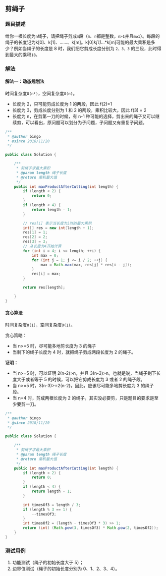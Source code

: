 ## 剪绳子

### 题目描述
给你一根长度为`n`绳子，请把绳子剪成`m`段（`m`、`n`都是整数，`n>1`并且`m≥1`）。每段的绳子的长度记为k[0]、k[1]、……、k[m]。k[0]*k[1]*…*k[m]可能的最大乘积是多少？例如当绳子的长度是 8 时，我们把它剪成长度分别为 `2、3、3` 的三段，此时得到最大的乘积`18`。

### 解法
#### 解法一：动态规划法
时间复杂度`O(n²)`，空间复杂度`O(n)`。

- 长度为 2，只可能剪成长度为 1 的两段，因此 f(2)=1
- 长度为 3，剪成长度分别为 1 和 2 的两段，乘积比较大，因此 f(3) = 2
- 长度为 n，在剪第一刀的时候，有 n-1 种可能的选择，剪出来的绳子又可以继续剪，可以看出，原问题可以划分为子问题，子问题又有重复子问题。

```java
/**
 * @author bingo
 * @since 2018/11/20
 */

public class Solution {

    /**
     * 剪绳子求最大乘积
     * @param length 绳子长度
     * @return 乘积最大值
     */
    public int maxProductAfterCutting(int length) {
        if (length < 2) {
            return 0;
        }
        if (length < 4) {
            return length - 1;
        }

        // res[i] 表示当长度为i时的最大乘积
        int[] res = new int[length + 1];
        res[1] = 1;
        res[2] = 2;
        res[3] = 3;
        // 从长度为4开始计算
        for (int i = 4; i <= length; ++i) {
            int max = 0;
            for (int j = 1; j <= i / 2; ++j) {
                max = Math.max(max, res[j] * res[i - j]);
            }
            res[i] = max;
        }

        return res[length];

    }
}

```

#### 贪心算法
时间复杂度`O(1)`，空间复杂度`O(1)`。

贪心策略：
- 当 n>=5 时，尽可能多地剪长度为 3 的绳子
- 当剩下的绳子长度为 4 时，就把绳子剪成两段长度为 2 的绳子。

**证明：**
- 当 n>=5 时，可以证明 2(n-2)>n，并且 3(n-3)>n。也就是说，当绳子剩下长度大于或者等于 5 的时候，可以把它剪成长度为 3 或者 2 的绳子段。
- 当 n>=5 时，3(n-3)>=2(n-2)，因此，应该尽可能多地剪长度为 3 的绳子段。
- 当 n=4 时，剪成两根长度为 2 的绳子，其实没必要剪，只是题目的要求是至少要剪一刀。

```java
/**
 * @author bingo
 * @since 2018/11/20
 */

public class Solution {

    /**
     * 剪绳子求最大乘积
     * @param length 绳子长度
     * @return 乘积最大值
     */
    public int maxProductAfterCutting(int length) {
        if (length < 2) {
            return 0;
        }
        if (length < 4) {
            return length - 1;
        }

        int timesOf3 = length / 3;
        if (length % 3 == 1) {
            --timesOf3;
        }
        int timesOf2 = (length - timesOf3 * 3) >> 1;
        return (int) (Math.pow(3, timesOf3) * Math.pow(2, timesOf2));
    }
}

```

### 测试用例
1. 功能测试（绳子的初始长度大于 5）；
2. 边界值测试（绳子的初始长度分别为 0、1、2、3、4）。